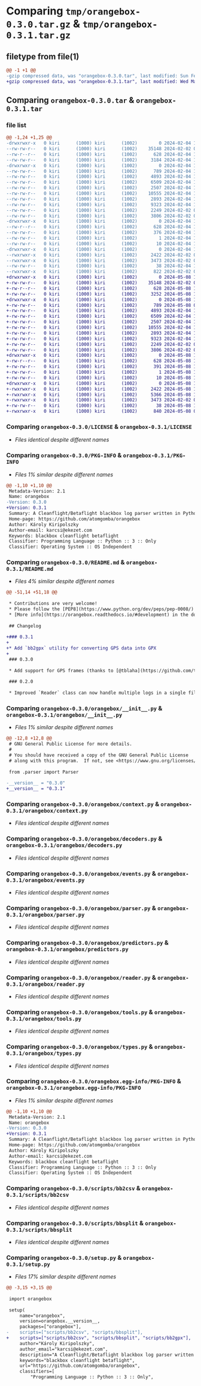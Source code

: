 # Comparing `tmp/orangebox-0.3.0.tar.gz` & `tmp/orangebox-0.3.1.tar.gz`

## filetype from file(1)

```diff
@@ -1 +1 @@
-gzip compressed data, was "orangebox-0.3.0.tar", last modified: Sun Feb  4 19:11:50 2024, max compression
+gzip compressed data, was "orangebox-0.3.1.tar", last modified: Wed May  8 18:32:37 2024, max compression
```

## Comparing `orangebox-0.3.0.tar` & `orangebox-0.3.1.tar`

### file list

```diff
@@ -1,24 +1,25 @@
-drwxrwxr-x   0 kiri      (1000) kiri      (1002)        0 2024-02-04 19:11:50.142345 orangebox-0.3.0/
--rw-rw-r--   0 kiri      (1000) kiri      (1002)    35148 2024-02-02 07:53:51.000000 orangebox-0.3.0/LICENSE
--rw-r--r--   0 kiri      (1000) kiri      (1002)      628 2024-02-04 19:11:50.142345 orangebox-0.3.0/PKG-INFO
--rw-rw-r--   0 kiri      (1000) kiri      (1002)     3184 2024-02-04 16:55:59.000000 orangebox-0.3.0/README.md
-drwxrwxr-x   0 kiri      (1000) kiri      (1002)        0 2024-02-04 19:11:50.138345 orangebox-0.3.0/orangebox/
--rw-rw-r--   0 kiri      (1000) kiri      (1002)      789 2024-02-04 16:17:06.000000 orangebox-0.3.0/orangebox/__init__.py
--rw-rw-r--   0 kiri      (1000) kiri      (1002)     4893 2024-02-04 16:17:06.000000 orangebox-0.3.0/orangebox/context.py
--rw-rw-r--   0 kiri      (1000) kiri      (1002)     6509 2024-02-04 16:24:06.000000 orangebox-0.3.0/orangebox/decoders.py
--rw-rw-r--   0 kiri      (1000) kiri      (1002)     2507 2024-02-04 16:23:06.000000 orangebox-0.3.0/orangebox/events.py
--rw-rw-r--   0 kiri      (1000) kiri      (1002)    10555 2024-02-04 16:24:06.000000 orangebox-0.3.0/orangebox/parser.py
--rw-rw-r--   0 kiri      (1000) kiri      (1002)     2893 2024-02-04 16:20:47.000000 orangebox-0.3.0/orangebox/predictors.py
--rw-rw-r--   0 kiri      (1000) kiri      (1002)     9323 2024-02-04 16:24:06.000000 orangebox-0.3.0/orangebox/reader.py
--rw-rw-r--   0 kiri      (1000) kiri      (1002)     2249 2024-02-02 07:53:51.000000 orangebox-0.3.0/orangebox/tools.py
--rw-rw-r--   0 kiri      (1000) kiri      (1002)     3806 2024-02-02 07:53:51.000000 orangebox-0.3.0/orangebox/types.py
-drwxrwxr-x   0 kiri      (1000) kiri      (1002)        0 2024-02-04 19:11:50.142345 orangebox-0.3.0/orangebox.egg-info/
--rw-r--r--   0 kiri      (1000) kiri      (1002)      628 2024-02-04 19:11:50.000000 orangebox-0.3.0/orangebox.egg-info/PKG-INFO
--rw-rw-r--   0 kiri      (1000) kiri      (1002)      376 2024-02-04 19:11:50.000000 orangebox-0.3.0/orangebox.egg-info/SOURCES.txt
--rw-rw-r--   0 kiri      (1000) kiri      (1002)        1 2024-02-04 19:11:50.000000 orangebox-0.3.0/orangebox.egg-info/dependency_links.txt
--rw-rw-r--   0 kiri      (1000) kiri      (1002)       10 2024-02-04 19:11:50.000000 orangebox-0.3.0/orangebox.egg-info/top_level.txt
-drwxrwxr-x   0 kiri      (1000) kiri      (1002)        0 2024-02-04 19:11:50.142345 orangebox-0.3.0/scripts/
--rwxrwxr-x   0 kiri      (1000) kiri      (1002)     2422 2024-02-02 07:53:51.000000 orangebox-0.3.0/scripts/bb2csv
--rwxrwxr-x   0 kiri      (1000) kiri      (1002)     3473 2024-02-02 07:53:51.000000 orangebox-0.3.0/scripts/bbsplit
--rw-rw-r--   0 kiri      (1000) kiri      (1002)       38 2024-02-04 19:11:50.142345 orangebox-0.3.0/setup.cfg
--rwxrwxr-x   0 kiri      (1000) kiri      (1002)      822 2024-02-02 07:53:51.000000 orangebox-0.3.0/setup.py
+drwxrwxr-x   0 kiri      (1000) kiri      (1002)        0 2024-05-08 18:32:37.477621 orangebox-0.3.1/
+-rw-rw-r--   0 kiri      (1000) kiri      (1002)    35148 2024-02-02 07:53:51.000000 orangebox-0.3.1/LICENSE
+-rw-r--r--   0 kiri      (1000) kiri      (1002)      628 2024-05-08 18:32:37.477621 orangebox-0.3.1/PKG-INFO
+-rw-rw-r--   0 kiri      (1000) kiri      (1002)     3252 2024-05-08 18:19:07.000000 orangebox-0.3.1/README.md
+drwxrwxr-x   0 kiri      (1000) kiri      (1002)        0 2024-05-08 18:32:37.477621 orangebox-0.3.1/orangebox/
+-rw-rw-r--   0 kiri      (1000) kiri      (1002)      789 2024-05-08 07:05:48.000000 orangebox-0.3.1/orangebox/__init__.py
+-rw-rw-r--   0 kiri      (1000) kiri      (1002)     4893 2024-02-04 16:17:06.000000 orangebox-0.3.1/orangebox/context.py
+-rw-rw-r--   0 kiri      (1000) kiri      (1002)     6509 2024-02-04 16:24:06.000000 orangebox-0.3.1/orangebox/decoders.py
+-rw-rw-r--   0 kiri      (1000) kiri      (1002)     2507 2024-02-04 16:23:06.000000 orangebox-0.3.1/orangebox/events.py
+-rw-rw-r--   0 kiri      (1000) kiri      (1002)    10555 2024-02-04 16:24:06.000000 orangebox-0.3.1/orangebox/parser.py
+-rw-rw-r--   0 kiri      (1000) kiri      (1002)     2893 2024-02-04 16:20:47.000000 orangebox-0.3.1/orangebox/predictors.py
+-rw-rw-r--   0 kiri      (1000) kiri      (1002)     9323 2024-02-04 16:24:06.000000 orangebox-0.3.1/orangebox/reader.py
+-rw-rw-r--   0 kiri      (1000) kiri      (1002)     2249 2024-02-02 07:53:51.000000 orangebox-0.3.1/orangebox/tools.py
+-rw-rw-r--   0 kiri      (1000) kiri      (1002)     3806 2024-02-02 07:53:51.000000 orangebox-0.3.1/orangebox/types.py
+drwxrwxr-x   0 kiri      (1000) kiri      (1002)        0 2024-05-08 18:32:37.477621 orangebox-0.3.1/orangebox.egg-info/
+-rw-r--r--   0 kiri      (1000) kiri      (1002)      628 2024-05-08 18:32:37.000000 orangebox-0.3.1/orangebox.egg-info/PKG-INFO
+-rw-rw-r--   0 kiri      (1000) kiri      (1002)      391 2024-05-08 18:32:37.000000 orangebox-0.3.1/orangebox.egg-info/SOURCES.txt
+-rw-rw-r--   0 kiri      (1000) kiri      (1002)        1 2024-05-08 18:32:37.000000 orangebox-0.3.1/orangebox.egg-info/dependency_links.txt
+-rw-rw-r--   0 kiri      (1000) kiri      (1002)       10 2024-05-08 18:32:37.000000 orangebox-0.3.1/orangebox.egg-info/top_level.txt
+drwxrwxr-x   0 kiri      (1000) kiri      (1002)        0 2024-05-08 18:32:37.477621 orangebox-0.3.1/scripts/
+-rwxrwxr-x   0 kiri      (1000) kiri      (1002)     2422 2024-05-08 18:22:07.000000 orangebox-0.3.1/scripts/bb2csv
+-rwxrwxr-x   0 kiri      (1000) kiri      (1002)     5366 2024-05-08 18:21:00.000000 orangebox-0.3.1/scripts/bb2gpx
+-rwxrwxr-x   0 kiri      (1000) kiri      (1002)     3473 2024-02-02 07:53:51.000000 orangebox-0.3.1/scripts/bbsplit
+-rw-rw-r--   0 kiri      (1000) kiri      (1002)       38 2024-05-08 18:32:37.477621 orangebox-0.3.1/setup.cfg
+-rwxrwxr-x   0 kiri      (1000) kiri      (1002)      840 2024-05-08 07:01:48.000000 orangebox-0.3.1/setup.py
```

### Comparing `orangebox-0.3.0/LICENSE` & `orangebox-0.3.1/LICENSE`

 * *Files identical despite different names*

### Comparing `orangebox-0.3.0/PKG-INFO` & `orangebox-0.3.1/PKG-INFO`

 * *Files 1% similar despite different names*

```diff
@@ -1,10 +1,10 @@
 Metadata-Version: 2.1
 Name: orangebox
-Version: 0.3.0
+Version: 0.3.1
 Summary: A Cleanflight/Betaflight blackbox log parser written in Python 3
 Home-page: https://github.com/atomgomba/orangebox
 Author: Károly Kiripolszky
 Author-email: karcsi@ekezet.com
 Keywords: blackbox cleanflight betaflight
 Classifier: Programming Language :: Python :: 3 :: Only
 Classifier: Operating System :: OS Independent
```

### Comparing `orangebox-0.3.0/README.md` & `orangebox-0.3.1/README.md`

 * *Files 4% similar despite different names*

```diff
@@ -51,14 +51,18 @@
 
 * Contributions are very welcome!
 * Please follow the [PEP8](https://www.python.org/dev/peps/pep-0008/) Style Guido.
 * [More info](https://orangebox.readthedocs.io/#development) in the docs.
 
 ## Changelog
 
+### 0.3.1
+
+* Add `bb2gpx` utility for converting GPS data into GPX
+
 ### 0.3.0
 
 * Add support for GPS frames (thanks to [@tblaha](https://github.com/tblaha)!)
 
 ### 0.2.0
 
 * Improved `Reader` class can now handle multiple logs in a single file
```

### Comparing `orangebox-0.3.0/orangebox/__init__.py` & `orangebox-0.3.1/orangebox/__init__.py`

 * *Files 1% similar despite different names*

```diff
@@ -12,8 +12,8 @@
 # GNU General Public License for more details.
 #
 # You should have received a copy of the GNU General Public License
 # along with this program.  If not, see <https://www.gnu.org/licenses/>.
 
 from .parser import Parser
 
-__version__ = "0.3.0"
+__version__ = "0.3.1"
```

### Comparing `orangebox-0.3.0/orangebox/context.py` & `orangebox-0.3.1/orangebox/context.py`

 * *Files identical despite different names*

### Comparing `orangebox-0.3.0/orangebox/decoders.py` & `orangebox-0.3.1/orangebox/decoders.py`

 * *Files identical despite different names*

### Comparing `orangebox-0.3.0/orangebox/events.py` & `orangebox-0.3.1/orangebox/events.py`

 * *Files identical despite different names*

### Comparing `orangebox-0.3.0/orangebox/parser.py` & `orangebox-0.3.1/orangebox/parser.py`

 * *Files identical despite different names*

### Comparing `orangebox-0.3.0/orangebox/predictors.py` & `orangebox-0.3.1/orangebox/predictors.py`

 * *Files identical despite different names*

### Comparing `orangebox-0.3.0/orangebox/reader.py` & `orangebox-0.3.1/orangebox/reader.py`

 * *Files identical despite different names*

### Comparing `orangebox-0.3.0/orangebox/tools.py` & `orangebox-0.3.1/orangebox/tools.py`

 * *Files identical despite different names*

### Comparing `orangebox-0.3.0/orangebox/types.py` & `orangebox-0.3.1/orangebox/types.py`

 * *Files identical despite different names*

### Comparing `orangebox-0.3.0/orangebox.egg-info/PKG-INFO` & `orangebox-0.3.1/orangebox.egg-info/PKG-INFO`

 * *Files 1% similar despite different names*

```diff
@@ -1,10 +1,10 @@
 Metadata-Version: 2.1
 Name: orangebox
-Version: 0.3.0
+Version: 0.3.1
 Summary: A Cleanflight/Betaflight blackbox log parser written in Python 3
 Home-page: https://github.com/atomgomba/orangebox
 Author: Károly Kiripolszky
 Author-email: karcsi@ekezet.com
 Keywords: blackbox cleanflight betaflight
 Classifier: Programming Language :: Python :: 3 :: Only
 Classifier: Operating System :: OS Independent
```

### Comparing `orangebox-0.3.0/scripts/bb2csv` & `orangebox-0.3.1/scripts/bb2csv`

 * *Files identical despite different names*

### Comparing `orangebox-0.3.0/scripts/bbsplit` & `orangebox-0.3.1/scripts/bbsplit`

 * *Files identical despite different names*

### Comparing `orangebox-0.3.0/setup.py` & `orangebox-0.3.1/setup.py`

 * *Files 17% similar despite different names*

```diff
@@ -3,15 +3,15 @@
 
 import orangebox
 
 setup(
     name="orangebox",
     version=orangebox.__version__,
     packages=["orangebox"],
-    scripts=["scripts/bb2csv", "scripts/bbsplit"],
+    scripts=["scripts/bb2csv", "scripts/bbsplit", "scripts/bb2gpx"],
     author="Károly Kiripolszky",
     author_email="karcsi@ekezet.com",
     description="A Cleanflight/Betaflight blackbox log parser written in Python 3",
     keywords="blackbox cleanflight betaflight",
     url="https://github.com/atomgomba/orangebox",
     classifiers=[
         "Programming Language :: Python :: 3 :: Only",
```

